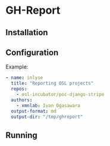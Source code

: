 # GH-Report

## Installation

## Configuration

Example:

```yaml
- name: inlyse
  title: "Reporting OSL projects"
  repos:
    - osl-incubator/poc-django-stripe
  authors:
    - xmnlab: Ivan Ogasawara
  output-format: md
  output-dir: "/tmp/ghreport"
```

## Running
